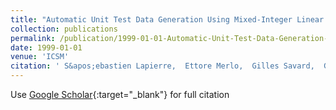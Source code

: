 ```yaml
---
title: "Automatic Unit Test Data Generation Using Mixed-Integer Linear Programming and Execution Trees"
collection: publications
permalink: /publication/1999-01-01-Automatic-Unit-Test-Data-Generation-Using-Mixed-Integer-Linear-Programming-and-Execution-Trees
date: 1999-01-01
venue: 'ICSM'
citation: ' S&apos;ebastien Lapierre,  Ettore Merlo,  Gilles Savard,  Giuliano Antoniol,  Roberto Fiutem,  Paolo Tonella, &quot;Automatic Unit Test Data Generation Using Mixed-Integer Linear Programming and Execution Trees.&quot; ICSM, 1999.'
---
```

Use [Google Scholar](https://scholar.google.com/scholar?q=Automatic+Unit+Test+Data+Generation+Using+Mixed+Integer+Linear+Programming+and+Execution+Trees){:target="_blank"} for full citation